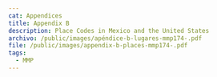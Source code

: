 ```yaml
---
cat: Appendices
title: Appendix B
description: Place Codes in Mexico and the United States
archivo: /public/images/apéndice-b-lugares-mmp174-.pdf
file: /public/images/appendix-b-places-mmp174-.pdf
tags:
  - MMP
---
```

